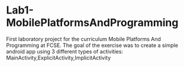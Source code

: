 # Lab1-MobilePlatformsAndProgramming
First laboratory project for the curriculum Mobile Platforms And Programming at FCSE. 
The goal of the exercise was to create a simple android app using 3 different types of activities: MainActivity,ExplicitActivity,ImplicitActivity
